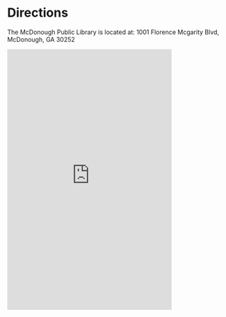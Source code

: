 # Directions

The McDonough Public Library is located at: 1001 Florence Mcgarity Blvd, McDonough, GA 30252

<iframe class="text-center" src="https://www.google.com/maps/embed?pb=!1m18!1m12!1m3!1d13316.97937076888!2d-84.13609563265258!3d33.44292705704122!2m3!1f0!2f0!3f0!3m2!1i1024!2i768!4f13.1!3m3!1m2!1s0x88f45ae7e97c329d%3A0x4d3081be3762c406!2sHenry+County+Public+Library!5e0!3m2!1sen!2sus!4v1472426218168" width="75%" height="600" frameborder="0" style="border:0" allowfullscreen=""></iframe>

